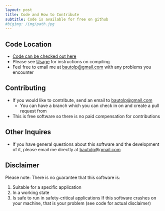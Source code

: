 ```yaml
---
layout: post
title: Code and How to Contribute
subtitle: Code is available for free on github
#bigimg: /img/path.jpg
---
```


## Code Location
- [Code can be checked out here](https://github.com/bautolp/gesture_recognition/tree/master/GestureRecognitionLibrary "Gesture Recognition Librarys's Homepage")  
- Please see [Usage](https://bautolp.github.io/gesture_recognition/2018-08-04-usage/ "Gesture Recognition Usage Info") for instructions on compiling
- Feel free to email me at bautolp@gmail.com with any problems you encounter

## Contributing
- If you would like to contribute, send an email to bautolp@gmail.com
    - You can have a branch which you can check in on and create a pull request from
- This is free software so there is no paid compensation for contributions

## Other Inquires
- If you have general questions about this software and the development of it, please email me directly at bautolp@gmail.com

## Disclaimer
Please note: There is no guarantee that this software is:
1. Suitable for a specific application
2. In a working state
3. Is safe to run in safety-critical applications
If this software crashes on your machine, that is your problem (see code for actual disclaimer)